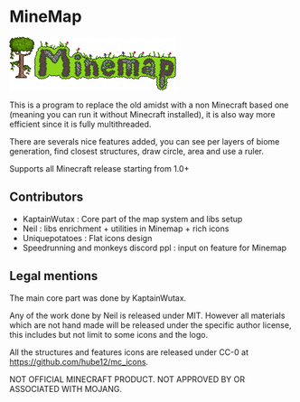 # MineMap

![Minemap logo](logo.png?raw=true "Minemap")

This is a program to replace the old amidst with a non Minecraft based one (meaning you can run it without Minecraft
installed), it is also way more efficient since it is fully multithreaded.

There are severals nice features added, you can see per layers of biome generation, find closest structures, draw circle,
area and use a ruler.


Supports all Minecraft release starting from 1.0+


## Contributors
- KaptainWutax : Core part of the map system and libs setup
- Neil : libs enrichment + utilities in Minemap + rich icons
- Uniquepotatoes : Flat icons design
- Speedrunning and monkeys discord ppl : input on feature for Minemap


## Legal mentions
The main core part was done by KaptainWutax.

Any of the work done by Neil is released under MIT.
However all materials which are not hand made will be released under the specific author license,
this includes but not limit to some icons and the logo.

All the structures and features icons are released under CC-0 at https://github.com/hube12/mc_icons.


NOT OFFICIAL MINECRAFT PRODUCT. NOT APPROVED BY OR ASSOCIATED WITH MOJANG.